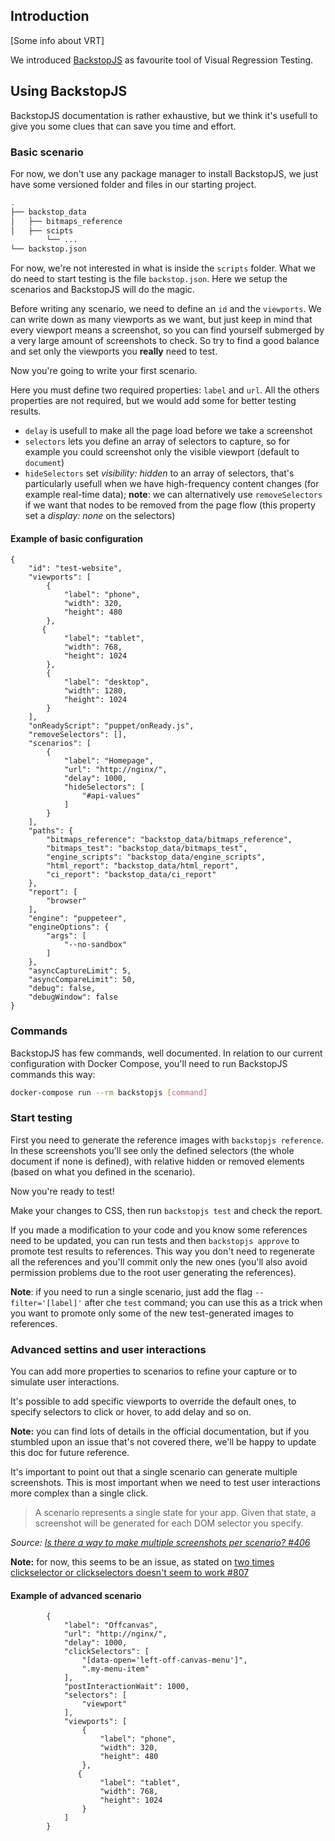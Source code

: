 ## Introduction

[Some info about VRT]

We introduced [BackstopJS](https://github.com/garris/BackstopJS) as favourite tool of Visual Regression Testing.

## Using BackstopJS

BackstopJS documentation is rather exhaustive, but we think it's usefull to give you some clues that can save you time and effort.

### Basic scenario
For now, we don't use any package manager to install BackstopJS, we just have some versioned folder and files in our starting project.

```bash
.
├── backstop_data
│   ├── bitmaps_reference
│   ├── scipts
        └── ...
└── backstop.json
```

For now, we're not interested in what is inside the `scripts` folder. What we do need to start testing is the file `backstop.json`. Here we setup the scenarios and BackstopJS will do the magic.

Before writing any scenario, we need to define an `id` and the `viewports`. We can write down as many viewports as we want, but just keep in mind that every viewport means a screenshot, so you can find yourself submerged by a very large amount of screenshots to check. So try to find a good balance and set only the viewports you **really** need to test.

Now you're going to write your first scenario.

Here you must define two required properties: `label` and `url`. All the others properties are not required, but we would add some for better testing results.
* `delay` is usefull to make all the page load before we take a screenshot
* `selectors` lets you define an array of selectors to capture, so for example you could screenshot only the visible viewport (default to `document`)
* `hideSelectors` set _visibility: hidden_ to an array of selectors, that's particularly usefull when we have high-frequency content changes (for example real-time data); **note**: we can alternatively use `removeSelectors` if we want that nodes to be removed from the page flow (this property set a _display: none_ on the selectors)

#### Example of basic configuration

```
{
    "id": "test-website",
    "viewports": [
        {
            "label": "phone",
            "width": 320,
            "height": 480
        },
       {
            "label": "tablet",
            "width": 768,
            "height": 1024
        },
        {
            "label": "desktop",
            "width": 1280,
            "height": 1024
        }
    ],
    "onReadyScript": "puppet/onReady.js",
    "removeSelectors": [],
    "scenarios": [
        {
            "label": "Homepage",
            "url": "http://nginx/",
            "delay": 1000,
            "hideSelectors": [
                "#api-values"
            ]
        }
    ],
    "paths": {
        "bitmaps_reference": "backstop_data/bitmaps_reference",
        "bitmaps_test": "backstop_data/bitmaps_test",
        "engine_scripts": "backstop_data/engine_scripts",
        "html_report": "backstop_data/html_report",
        "ci_report": "backstop_data/ci_report"
    },
    "report": [
        "browser"
    ],
    "engine": "puppeteer",
    "engineOptions": {
        "args": [
            "--no-sandbox"
        ]
    },
    "asyncCaptureLimit": 5,
    "asyncCompareLimit": 50,
    "debug": false,
    "debugWindow": false
}
```


### Commands

BackstopJS has few commands, well documented. In relation to our current configuration with Docker Compose, you'll need to run BackstopJS commands this way:

```bash
docker-compose run --rm backstopjs [command]
```

### Start testing
First you need to generate the reference images with `backstopjs reference`. In these screenshots you'll see only the defined selectors (the whole document if none is defined), with relative hidden or removed elements (based on what you defined in the scenario).

Now you're ready to test!

Make your changes to CSS, then run `backstopjs test` and check the report.

If you made a modification to your code and you know some references need to be updated, you can run tests and then `backstopjs approve` to promote test results to references. This way you don't need to regenerate all the references and you'll commit only the new ones (you'll also avoid permission problems due to the root user generating the references).

**Note**: if you need to run a single scenario, just add the flag `--filter='[label]'` after che `test` command; you can use this as a trick when you want to promote only some of the new test-generated images to references.

### Advanced settins and user interactions

You can add more properties to scenarios to refine your capture or to simulate user interactions.

It's possible to add specific viewports to override the default ones, to specify selectors to click or hover, to add delay and so on.

**Note:** you can find lots of details in the official documentation, but if you stumbled upon an issue that's not covered there, we'll be happy to update this doc for future reference.

It's important to point out that a single scenario can generate multiple screenshots. This is most important when we need to test user interactions more complex than a single click.
> A scenario represents a single state for your app. Given that state, a screenshot will be generated for each DOM selector you specify.

_Source: [Is there a way to make multiple screenshots per scenario?  #406](https://github.com/garris/BackstopJS/issues/406)_

**Note:** for now, this seems to be an issue, as stated on [two times clickselector or clickselectors doesn't seem to work #807](https://github.com/garris/BackstopJS/issues/807)

#### Example of advanced scenario

```
        {
            "label": "Offcanvas",
            "url": "http://nginx/",
            "delay": 1000,
            "clickSelectors": [
                "[data-open='left-off-canvas-menu']",
                ".my-menu-item"
            ],
            "postInteractionWait": 1000,
            "selectors": [
                "viewport"
            ],
            "viewports": [
                {
                    "label": "phone",
                    "width": 320,
                    "height": 480
                },
               {
                    "label": "tablet",
                    "width": 768,
                    "height": 1024
                }
            ]
        }
```